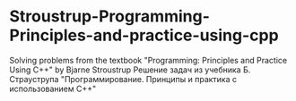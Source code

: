# Stroustrup-Programming-Principles-and-practice-using-cpp
Solving problems from the textbook "Programming: Principles and Practice Using C++" by Bjarne Stroustrup 
Решение задач из учебника Б. Страуструпа "Программирование. Принципы и практика с использованием C++"
